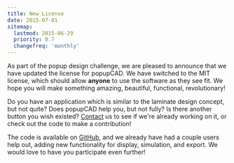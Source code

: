 ```yaml
---
title: New License
date: 2015-07-01
sitemap:
  lastmod: 2015-06-29
  priority: 0.7
  changefreq: 'monthly'
---
```


As part of the popup design challenge, we are pleased to announce that we have updated the license for popupCAD.  We have switched to the MIT license, which should allow **anyone** to use the software as they see fit.  We hope you will make something amazing, beautiful, functional, revolutionary!

Do you have an application which is similar to the laminate design concept, but not quite?  Does popupCAD help you, but not fully?  Is there another button you wish existed?  [Contact]({{site.url}}/contact) us to see if we're already working on it, or check out the code to make a contribution!

The code is available on [GitHub]({{site.popupcad_source_path}}), and we already have had a couple users help out, adding new functionality for display, simulation, and export.  We would love to have you participate even further!

